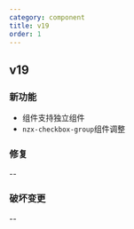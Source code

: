 ```yaml
---
category: component
title: v19
order: 1
---
```


## v19

### 新功能

- 组件支持独立组件
- `nzx-checkbox-group`组件调整

### 修复

--

### 破坏变更

--
